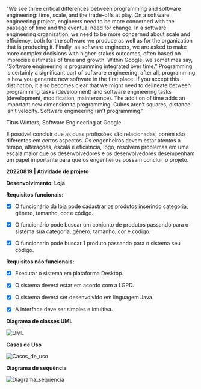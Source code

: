 "We see three critical differences between programming and software engineering: time, scale, and the trade-offs at play. On a software engineering project, engineers need to be more concerned with the passage of time and the eventual need for change. In a software engineering organization, we need to be more concerned about scale and efficiency, both for the software we produce as well as for the organization that is producing it. Finally, as software engineers, we are asked to make more complex decisions with higher-stakes outcomes, often based on imprecise estimates of time and growth. Within Google, we sometimes say, “Software engineering is programming integrated over time.” Programming is certainly a significant part of software engineering: after all, programming is how you generate new software in the first place. If you accept this distinction, it also becomes clear that we might need to delineate between programming tasks (development) and software engineering tasks (development, modification, maintenance). The addition of time adds an important new dimension to programming. Cubes aren’t squares, distance isn’t velocity. Software engineering isn’t programming."

Titus Winters, Software Engineering at Google

É possivel concluir que as duas profissões são relacionadas, porém são diferentes em certos aspectos. Os engenheiros devem estar atentos a tempo, alterações, escala e eficiência, logo, resolvem problemas em uma escala maior que os desenvolvedores e os desenvolvedores desempenham um papel importante para que os engenheiros possam concluir o projeto.


**20220819 | Atividade de projeto**

**Desenvolvimento: Loja**

**Requisitos funcionais:**

- [x] O funcionário da loja pode cadastrar os produtos inserindo categoria, gênero, tamanho, cor e código.

- [x] O funcionário pode buscar um conjunto de produtos passando para o sistema sua categoria, gênero, tamanho, cor e código.

- [x] O funcionario pode buscar 1 produto passando para o sistema seu código.


**Requisitos não funcionais:**

- [x] Executar o sistema em plataforma Desktop.

- [x] O sistema deverá estar em acordo com a LGPD.

- [x] O sistema deverá ser desenvolvido em linguagem Java.

- [x] A interface deve ser simples e intuitiva.

**Diagrama de classes UML**

![UML](https://user-images.githubusercontent.com/102201672/193464904-0ed5651b-d7db-49d3-b010-826ba0ddf023.jpg)


**Casos de Uso**

![Casos_de_uso](https://user-images.githubusercontent.com/102201672/192649458-65cda443-a270-4fd0-b3e4-a87f13b6ccaa.jpg)


**Diagrama de sequência**

![Diagrama_sequencia](https://user-images.githubusercontent.com/102201672/193464896-dc151b05-e757-4a3b-8b95-f8910eeb58bd.jpg)




